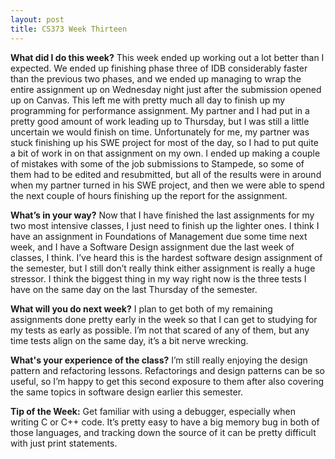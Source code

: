 ```yaml
---
layout: post
title: CS373 Week Thirteen
---
```


__What did I do this week?__ This week ended up working out a lot better than I expected. We ended up finishing phase three of IDB considerably faster than the previous two phases, and we ended up managing to wrap the entire assignment up on Wednesday night just after the submission opened up on Canvas. This left me with pretty much all day to finish up my programming for performance assignment. My partner and I had put in a pretty good amount of work leading up to Thursday, but I was still a little uncertain we would finish on time. Unfortunately for me, my partner was stuck finishing up his SWE project for most of the day, so I had to put quite a bit of work in on that assignment on my own. I ended up making a couple of mistakes with some of the job submissions to Stampede, so some of them had to be edited and resubmitted, but all of the results were in around when my partner turned in his SWE project, and then we were able to spend the next couple of hours finishing up the report for the assignment. 

__What’s in your way?__ Now that I have finished the last assignments for my two most intensive classes, I just need to finish up the lighter ones. I think I have an assignment in Foundations of Management due some time next week, and I have a Software Design assignment due the last week of classes, I think. I’ve heard this is the hardest software design assignment of the semester, but I still don’t really think either assignment is really a huge stressor. I think the biggest thing in my way right now is the three tests I have on the same day on the last Thursday of the semester.

__What will you do next week?__ I plan to get both of my remaining assignments done pretty early in the week so that I can get to studying for my tests as early as possible. I’m not that scared of any of them, but any time tests align on the same day, it’s a bit nerve wrecking. 

__What's your experience of the class?__ I’m still really enjoying the design pattern and refactoring lessons. Refactorings and design patterns can be so useful, so I’m happy to get this second exposure to them after also covering the same topics in software design earlier this semester. 

__Tip of the Week:__ Get familiar with using a debugger, especially when writing C or C++ code. It’s pretty easy to have a big memory bug in both of those languages, and tracking down the source of it can be pretty difficult with just print statements. 
